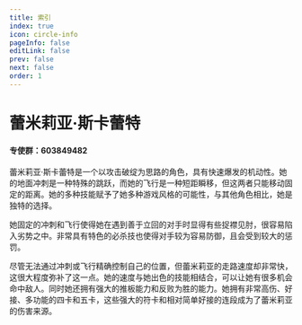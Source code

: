 ```yaml
---
title: 索引
index: true
icon: circle-info
pageInfo: false
editLink: false
prev: false
next: false
order: 1
---
```

#
# 蕾米莉亚·斯卡蕾特
#### **专使群：603849482**



蕾米莉亚·斯卡蕾特是一个以攻击破绽为思路的角色，具有快速爆发的机动性。她的地面冲刺是一种特殊的跳跃，而她的飞行是一种短距瞬移，但这两者只能移动固定的距离。她的多种技能赋予了她多种游戏风格的可能性，与其他角色相比，她是独特的选择。

她固定的冲刺和飞行使得她在遇到善于立回的对手时显得有些捉襟见肘，很容易陷入劣势之中。非常具有特色的必杀技也使得对手较为容易防御，且会受到较大的惩罚。

尽管无法通过冲刺或飞行精确控制自己的位置，但蕾米莉亚的走路速度却非常快，这很大程度弥补了这一点。她的速度与她出色的技能相结合，可以让她有很多机会命中敌人。同时她还拥有强大的推板能力和反败为胜的能力。她拥有非常高伤、好接、多功能的四卡和五卡，这些强大的符卡和相对简单好接的连段成为了蕾米莉亚的伤害来源。